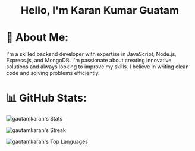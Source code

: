 <h1 align="center"> Hello, I'm Karan Kumar Guatam </h1>


<h1>💫 About Me:</h1>
<p>
 I'm a skilled backend developer with expertise in JavaScript, Node.js, Express.js, and MongoDB. I'm passionate about creating innovative solutions and always looking to improve my skills. I believe in writing clean code and solving problems efficiently.
</p>

# 📊 GitHub Stats:

<p align="left">
   
  ![gautamkaran's Stats](https://github-readme-stats.vercel.app/api?username=gautamkaran&theme=dracula&show_icons=true&hide_border=false&count_private=true)

  ![gautamkaran's Streak](https://github-readme-streak-stats.herokuapp.com/?user=gautamkaran&theme=dracula&hide_border=false)
 
  ![gautamkaran's Top Languages](https://github-readme-stats.vercel.app/api/top-langs/?username=gautamkaran&theme=dracula&show_icons=true&hide_border=false&layout=compact)
</p>


